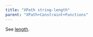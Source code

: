 ```yaml
---
title: "XPath string-length"
parent: "XPath+Constraint+Functions"
---
```



See [length](XPath+length).
